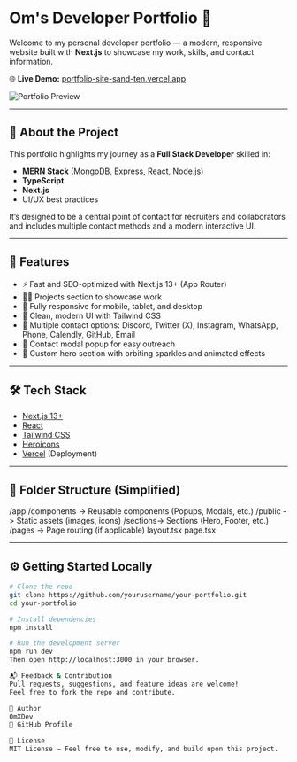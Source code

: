 # Om's Developer Portfolio 🚀

Welcome to my personal developer portfolio — a modern, responsive website built with **Next.js** to showcase my work, skills, and contact information.

🌐 **Live Demo:** [portfolio-site-sand-ten.vercel.app](https://portfolio-site-sand-ten.vercel.app/)


![Portfolio Preview](/assets/images/PortfolioImage.png.png)


---

## 📌 About the Project

This portfolio highlights my journey as a **Full Stack Developer** skilled in:

- **MERN Stack** (MongoDB, Express, React, Node.js)
- **TypeScript**
- **Next.js**
- UI/UX best practices

It’s designed to be a central point of contact for recruiters and collaborators and includes multiple contact methods and a modern interactive UI.

---

## 🚀 Features

- ⚡ Fast and SEO-optimized with Next.js 13+ (App Router)
- 🧑‍💻 Projects section to showcase work
- 📱 Fully responsive for mobile, tablet, and desktop
- 🎨 Clean, modern UI with Tailwind CSS
- 💬 Multiple contact options: Discord, Twitter (X), Instagram, WhatsApp, Phone, Calendly, GitHub, Email
- 📩 Contact modal popup for easy outreach
- 🌌 Custom hero section with orbiting sparkles and animated effects

---

## 🛠️ Tech Stack

- [Next.js 13+](https://nextjs.org/)
- [React](https://reactjs.org/)
- [Tailwind CSS](https://tailwindcss.com/)
- [Heroicons](https://heroicons.com/)
- [Vercel](https://vercel.com/) (Deployment)

---

## 📂 Folder Structure (Simplified)

/app
/components -> Reusable components (Popups, Modals, etc.)
/public -> Static assets (images, icons)
/sections-> Sections (Hero, Footer, etc.)
/pages -> Page routing (if applicable)
layout.tsx
page.tsx


---

## ⚙️ Getting Started Locally

```bash
# Clone the repo
git clone https://github.com/yourusername/your-portfolio.git
cd your-portfolio

# Install dependencies
npm install

# Run the development server
npm run dev
Then open http://localhost:3000 in your browser.

📬 Feedback & Contribution
Pull requests, suggestions, and feature ideas are welcome!
Feel free to fork the repo and contribute.

👤 Author
OmXDev
🔗 GitHub Profile

📄 License
MIT License – Feel free to use, modify, and build upon this project.